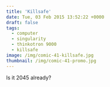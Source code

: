 ```yaml
---
title: 'Killsafe'
date: Tue, 03 Feb 2015 13:52:22 +0000
draft: false
tags: 
  - computer
  - singularity
  - thinkotron 9000
  - killsafe
image: /img/comic-41-killsafe.jpg
thumbnail: /img/comic-41-promo.jpg
---
```


Is it 2045 already?